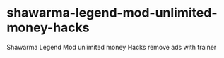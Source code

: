 # shawarma-legend-mod-unlimited-money-hacks
Shawarma Legend Mod unlimited money Hacks remove ads with trainer
